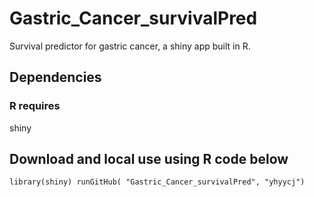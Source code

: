 # Gastric_Cancer_survivalPred
Survival predictor for gastric cancer, a shiny app built in R.

## Dependencies
### R requires
shiny

## Download and local use using R code below
`library(shiny)
runGitHub( "Gastric_Cancer_survivalPred", "yhyycj")`
